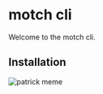 # motch cli

Welcome to the motch cli.

## Installation

![patrick meme](https://i.imgflip.com/62z8n8.jpg)
